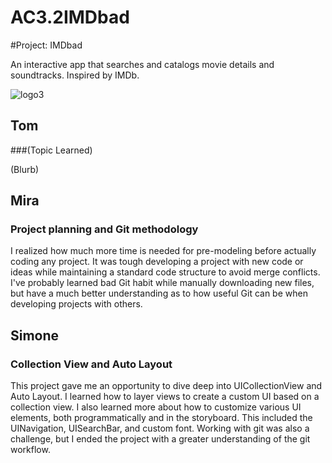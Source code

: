 # AC3.2IMDbad

#Project: IMDbad

An interactive app that searches and catalogs movie details and soundtracks. Inspired by IMDb.

![logo3](https://cloud.githubusercontent.com/assets/20913255/20250258/9a3235a0-a9da-11e6-9399-84d059d3c127.jpg)


## Tom

###(Topic Learned)

(Blurb)

## Mira

### Project planning and Git methodology

I realized how much more time is needed for pre-modeling before actually coding any project.  It was tough developing a project with new code or ideas while maintaining a standard code structure to avoid merge conflicts. I've probably learned bad Git habit while manually downloading new files, but have a  much better understanding as to how useful Git can be when developing projects with others.  


## Simone

### Collection View and Auto Layout

This project gave me an opportunity to dive deep into UICollectionView and Auto Layout. I learned how to layer views to create
a custom UI based on a collection view. I also learned more about how to customize various UI elements, both programmatically and in the storyboard. This included the UINavigation, UISearchBar, and custom font. Working with git was also a challenge, but I ended the project with a greater understanding of the git workflow.
